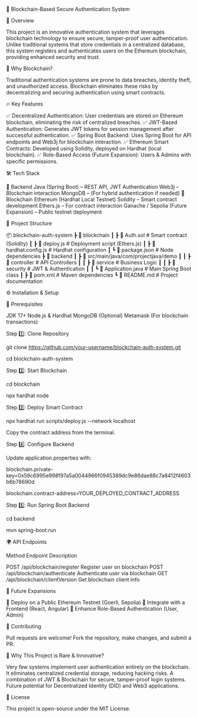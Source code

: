 🚀 Blockchain-Based Secure Authentication System

🔹 Overview

This project is an innovative authentication system that leverages blockchain technology to ensure secure, tamper-proof user authentication. Unlike traditional systems that store credentials in a centralized database, this system registers and authenticates users on the Ethereum blockchain, providing enhanced security and trust.

📌 Why Blockchain?

Traditional authentication systems are prone to data breaches, identity theft, and unauthorized access. Blockchain eliminates these risks by decentralizing and securing authentication using smart contracts.

🔥 Key Features

✅ Decentralized Authentication: User credentials are stored on Ethereum blockchain, eliminating the risk of centralized breaches.
✅ JWT-Based Authentication: Generates JWT tokens for session management after successful authentication.
✅ Spring Boot Backend: Uses Spring Boot for API endpoints and Web3j for blockchain interaction.
✅ Ethereum Smart Contracts: Developed using Solidity, deployed on Hardhat (local blockchain).
✅ Role-Based Access (Future Expansion): Users & Admins with specific permissions.

🛠️ Tech Stack

📌 Backend
Java (Spring Boot) – REST API, JWT Authentication
Web3j – Blockchain interaction
MongoDB – (For hybrid authentication if needed)
📌 Blockchain
Ethereum (Hardhat Local Testnet)
Solidity – Smart contract development
Ethers.js – For contract interaction
Ganache / Sepolia (Future Expansion) – Public testnet deployment

📂 Project Structure

📦 blockchain-auth-system
 ┣ 📂 blockchain
 ┃ ┣ 📜 Auth.sol   # Smart contract (Solidity)
 ┃ ┣ 📜 deploy.js  # Deployment script (Ethers.js)
 ┃ ┣ 📜 hardhat.config.js  # Hardhat configuration
 ┃ ┗ 📜 package.json  # Node dependencies
 ┣ 📂 backend
 ┃ ┣ 📂 src/main/java/com/projectjava/demo
 ┃ ┃ ┣ 📂 controller  # API Controllers
 ┃ ┃ ┣ 📂 service     # Business Logic
 ┃ ┃ ┣ 📂 security    # JWT & Authentication
 ┃ ┃ ┗ 📜 Application.java  # Main Spring Boot class
 ┃ ┣ 📜 pom.xml       # Maven dependencies
 ┗ 📜 README.md       # Project documentation

 ⚙️ Installation & Setup
 
📌 Prerequisites

JDK 17+
Node.js & Hardhat
MongoDB (Optional)
Metamask (For blockchain transactions)

Step 1️⃣: Clone Repository

git clone https://github.com/your-username/blockchain-auth-system.git

cd blockchain-auth-system

Step 2️⃣: Start Blockchain

cd blockchain

npx hardhat node

Step 3️⃣: Deploy Smart Contract

npx hardhat run scripts/deploy.js --network localhost

Copy the contract address from the terminal.

Step 4️⃣: Configure Backend

Update application.properties with:

blockchain.private-key=0x59c6995e998f97a5a0044966f0945389dc9e86dae88c7a8412f4603b6b78690d

blockchain.contract-address=YOUR_DEPLOYED_CONTRACT_ADDRESS

Step 5️⃣: Run Spring Boot Backend

cd backend

mvn spring-boot:run

🌍 API Endpoints

Method	Endpoint	Description

POST	/api/blockchain/register	     Register user on blockchain
POST	/api/blockchain/authenticate	 Authenticate user via blockchain
GET	/api/blockchain/clientVersion	   Get blockchain client info

🚀 Future Expansions

📌 Deploy on a Public Ethereum Testnet (Goerli, Sepolia)
📌 Integrate with a Frontend (React, Angular)
📌 Enhance Role-Based Authentication (User, Admin)

🤝 Contributing

Pull requests are welcome! Fork the repository, make changes, and submit a PR.

🎯 Why This Project is Rare & Innovative?

Very few systems implement user authentication entirely on the blockchain.
It eliminates centralized credential storage, reducing hacking risks.
A combination of JWT & Blockchain for secure, tamper-proof login systems.
Future potential for Decentralized Identity (DID) and Web3 applications.

📜 License

This project is open-source under the MIT License.

